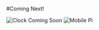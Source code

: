#Coming Next!

![Clock Coming Soon](http://www.codeprogress.com/cpp/libraries/qt/images/QLabel_Gif_Image.gif)
![Mobile Pi](http://blog.initialstate.com/wp-content/uploads/2015/01/GPSGIF2.gif)